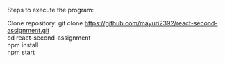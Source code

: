 Steps to execute the program:

Clone repository: git clone https://github.com/mayuri2392/react-second-assignment.git
<br>cd react-second-assignment
<br>npm install
<br>npm start
